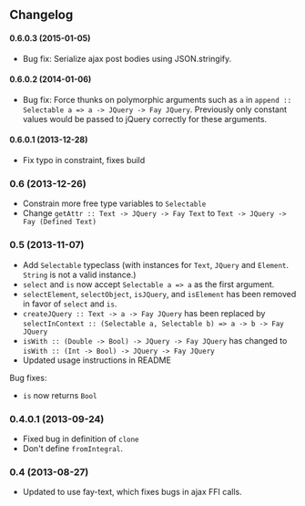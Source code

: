 ## Changelog

#### 0.6.0.3 (2015-01-05)

* Bug fix: Serialize ajax post bodies using JSON.stringify.

#### 0.6.0.2 (2014-01-06)

* Bug fix: Force thunks on polymorphic arguments such as `a` in `append :: Selectable a => a -> JQuery -> Fay JQuery`. Previously only constant values would be passed to jQuery correctly for these arguments.

#### 0.6.0.1 (2013-12-28)

* Fix typo in constraint, fixes build

### 0.6 (2013-12-26)

* Constrain more free type variables to `Selectable`
* Change `getAttr :: Text -> JQuery -> Fay Text` to `Text -> JQuery -> Fay (Defined Text)`

### 0.5 (2013-11-07)

* Add `Selectable` typeclass (with instances for `Text`, `JQuery` and `Element`. `String` is not a valid instance.)
* `select` and `is` now accept `Selectable a => a` as the first argument.
* `selectElement`, `selectObject`, `isJQuery`, and `isElement` has been removed in favor of `select` and `is`.
* `createJQuery :: Text -> a -> Fay JQuery` has been replaced by `selectInContext :: (Selectable a, Selectable b) => a -> b -> Fay JQuery`
* `isWith :: (Double -> Bool) -> JQuery -> Fay JQuery` has changed to `isWith :: (Int -> Bool) -> JQuery -> Fay JQuery`
* Updated usage instructions in README

Bug fixes:
* `is` now returns `Bool`

### 0.4.0.1 (2013-09-24)

* Fixed bug in definition of `clone`
* Don't define `fromIntegral`.

### 0.4 (2013-08-27)

* Updated to use fay-text, which fixes bugs in ajax FFI calls.
